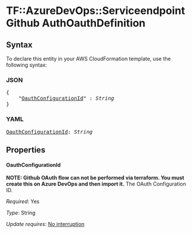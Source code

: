 # TF::AzureDevOps::ServiceendpointGithub AuthOauthDefinition

## Syntax

To declare this entity in your AWS CloudFormation template, use the following syntax:

### JSON

<pre>
{
    "<a href="#oauthconfigurationid" title="OauthConfigurationId">OauthConfigurationId</a>" : <i>String</i>
}
</pre>

### YAML

<pre>
<a href="#oauthconfigurationid" title="OauthConfigurationId">OauthConfigurationId</a>: <i>String</i>
</pre>

## Properties

#### OauthConfigurationId

**NOTE: Github OAuth flow can not be performed via terraform. You must create this on Azure DevOps and then import it.** The OAuth Configuration ID.

_Required_: Yes

_Type_: String

_Update requires_: [No interruption](https://docs.aws.amazon.com/AWSCloudFormation/latest/UserGuide/using-cfn-updating-stacks-update-behaviors.html#update-no-interrupt)

